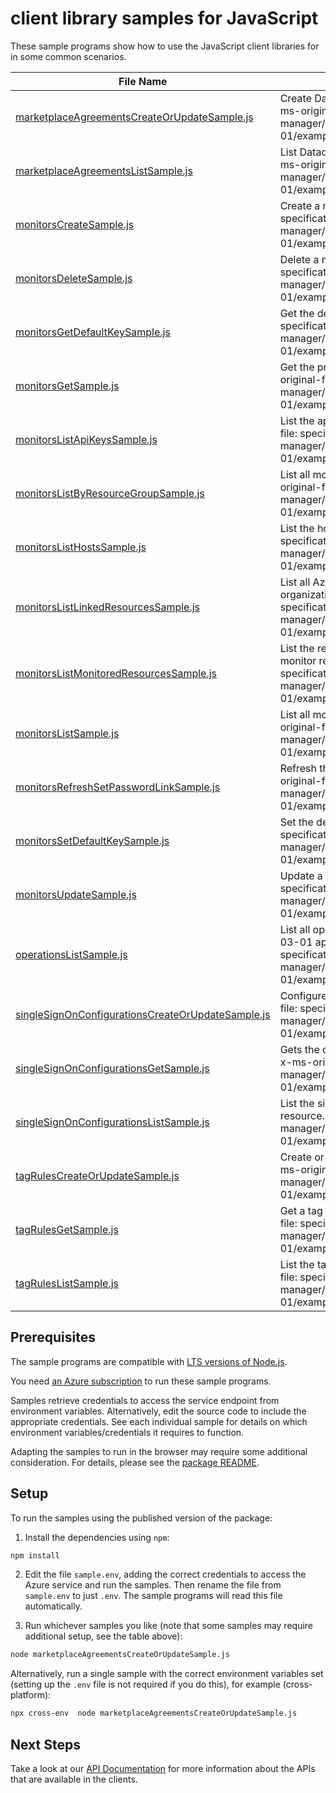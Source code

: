 # client library samples for JavaScript

These sample programs show how to use the JavaScript client libraries for in some common scenarios.

| **File Name**                                                                                       | **Description**                                                                                                                                                                                                                |
| --------------------------------------------------------------------------------------------------- | ------------------------------------------------------------------------------------------------------------------------------------------------------------------------------------------------------------------------------ |
| [marketplaceAgreementsCreateOrUpdateSample.js][marketplaceagreementscreateorupdatesample]           | Create Datadog marketplace agreement in the subscription. x-ms-original-file: specification/datadog/resource-manager/Microsoft.Datadog/stable/2021-03-01/examples/MarketplaceAgreements_Create.json                            |
| [marketplaceAgreementsListSample.js][marketplaceagreementslistsample]                               | List Datadog marketplace agreements in the subscription. x-ms-original-file: specification/datadog/resource-manager/Microsoft.Datadog/stable/2021-03-01/examples/MarketplaceAgreements_List.json                               |
| [monitorsCreateSample.js][monitorscreatesample]                                                     | Create a monitor resource. x-ms-original-file: specification/datadog/resource-manager/Microsoft.Datadog/stable/2021-03-01/examples/Monitors_Create.json                                                                        |
| [monitorsDeleteSample.js][monitorsdeletesample]                                                     | Delete a monitor resource. x-ms-original-file: specification/datadog/resource-manager/Microsoft.Datadog/stable/2021-03-01/examples/Monitors_Delete.json                                                                        |
| [monitorsGetDefaultKeySample.js][monitorsgetdefaultkeysample]                                       | Get the default api key. x-ms-original-file: specification/datadog/resource-manager/Microsoft.Datadog/stable/2021-03-01/examples/ApiKeys_GetDefaultKey.json                                                                    |
| [monitorsGetSample.js][monitorsgetsample]                                                           | Get the properties of a specific monitor resource. x-ms-original-file: specification/datadog/resource-manager/Microsoft.Datadog/stable/2021-03-01/examples/Monitors_Get.json                                                   |
| [monitorsListApiKeysSample.js][monitorslistapikeyssample]                                           | List the api keys for a given monitor resource. x-ms-original-file: specification/datadog/resource-manager/Microsoft.Datadog/stable/2021-03-01/examples/ApiKeys_List.json                                                      |
| [monitorsListByResourceGroupSample.js][monitorslistbyresourcegroupsample]                           | List all monitors under the specified resource group. x-ms-original-file: specification/datadog/resource-manager/Microsoft.Datadog/stable/2021-03-01/examples/Monitors_ListByResourceGroup.json                                |
| [monitorsListHostsSample.js][monitorslisthostssample]                                               | List the hosts for a given monitor resource. x-ms-original-file: specification/datadog/resource-manager/Microsoft.Datadog/stable/2021-03-01/examples/Hosts_List.json                                                           |
| [monitorsListLinkedResourcesSample.js][monitorslistlinkedresourcessample]                           | List all Azure resources associated to the same Datadog organization as the target resource. x-ms-original-file: specification/datadog/resource-manager/Microsoft.Datadog/stable/2021-03-01/examples/LinkedResources_List.json |
| [monitorsListMonitoredResourcesSample.js][monitorslistmonitoredresourcessample]                     | List the resources currently being monitored by the Datadog monitor resource. x-ms-original-file: specification/datadog/resource-manager/Microsoft.Datadog/stable/2021-03-01/examples/MonitoredResources_List.json             |
| [monitorsListSample.js][monitorslistsample]                                                         | List all monitors under the specified subscription. x-ms-original-file: specification/datadog/resource-manager/Microsoft.Datadog/stable/2021-03-01/examples/Monitors_List.json                                                 |
| [monitorsRefreshSetPasswordLinkSample.js][monitorsrefreshsetpasswordlinksample]                     | Refresh the set password link and return a latest one. x-ms-original-file: specification/datadog/resource-manager/Microsoft.Datadog/stable/2021-03-01/examples/RefreshSetPassword_Get.json                                     |
| [monitorsSetDefaultKeySample.js][monitorssetdefaultkeysample]                                       | Set the default api key. x-ms-original-file: specification/datadog/resource-manager/Microsoft.Datadog/stable/2021-03-01/examples/ApiKeys_SetDefaultKey.json                                                                    |
| [monitorsUpdateSample.js][monitorsupdatesample]                                                     | Update a monitor resource. x-ms-original-file: specification/datadog/resource-manager/Microsoft.Datadog/stable/2021-03-01/examples/Monitors_Update.json                                                                        |
| [operationsListSample.js][operationslistsample]                                                     | List all operations provided by Microsoft.Datadog for the 2021-03-01 api version. x-ms-original-file: specification/datadog/resource-manager/Microsoft.Datadog/stable/2021-03-01/examples/Operations_List.json                 |
| [singleSignOnConfigurationsCreateOrUpdateSample.js][singlesignonconfigurationscreateorupdatesample] | Configures single-sign-on for this resource. x-ms-original-file: specification/datadog/resource-manager/Microsoft.Datadog/stable/2021-03-01/examples/SingleSignOnConfigurations_CreateOrUpdate.json                            |
| [singleSignOnConfigurationsGetSample.js][singlesignonconfigurationsgetsample]                       | Gets the datadog single sign-on resource for the given Monitor. x-ms-original-file: specification/datadog/resource-manager/Microsoft.Datadog/stable/2021-03-01/examples/SingleSignOnConfigurations_Get.json                    |
| [singleSignOnConfigurationsListSample.js][singlesignonconfigurationslistsample]                     | List the single sign-on configurations for a given monitor resource. x-ms-original-file: specification/datadog/resource-manager/Microsoft.Datadog/stable/2021-03-01/examples/SingleSignOnConfigurations_List.json              |
| [tagRulesCreateOrUpdateSample.js][tagrulescreateorupdatesample]                                     | Create or update a tag rule set for a given monitor resource. x-ms-original-file: specification/datadog/resource-manager/Microsoft.Datadog/stable/2021-03-01/examples/TagRules_CreateOrUpdate.json                             |
| [tagRulesGetSample.js][tagrulesgetsample]                                                           | Get a tag rule set for a given monitor resource. x-ms-original-file: specification/datadog/resource-manager/Microsoft.Datadog/stable/2021-03-01/examples/TagRules_Get.json                                                     |
| [tagRulesListSample.js][tagruleslistsample]                                                         | List the tag rules for a given monitor resource. x-ms-original-file: specification/datadog/resource-manager/Microsoft.Datadog/stable/2021-03-01/examples/TagRules_List.json                                                    |

## Prerequisites

The sample programs are compatible with [LTS versions of Node.js](https://nodejs.org/about/releases/).

You need [an Azure subscription][freesub] to run these sample programs.

Samples retrieve credentials to access the service endpoint from environment variables. Alternatively, edit the source code to include the appropriate credentials. See each individual sample for details on which environment variables/credentials it requires to function.

Adapting the samples to run in the browser may require some additional consideration. For details, please see the [package README][package].

## Setup

To run the samples using the published version of the package:

1. Install the dependencies using `npm`:

```bash
npm install
```

2. Edit the file `sample.env`, adding the correct credentials to access the Azure service and run the samples. Then rename the file from `sample.env` to just `.env`. The sample programs will read this file automatically.

3. Run whichever samples you like (note that some samples may require additional setup, see the table above):

```bash
node marketplaceAgreementsCreateOrUpdateSample.js
```

Alternatively, run a single sample with the correct environment variables set (setting up the `.env` file is not required if you do this), for example (cross-platform):

```bash
npx cross-env  node marketplaceAgreementsCreateOrUpdateSample.js
```

## Next Steps

Take a look at our [API Documentation][apiref] for more information about the APIs that are available in the clients.

[marketplaceagreementscreateorupdatesample]: https://github.com/Azure/azure-sdk-for-js/blob/main/sdk/datadog/arm-datadog/samples/v3/javascript/marketplaceAgreementsCreateOrUpdateSample.js
[marketplaceagreementslistsample]: https://github.com/Azure/azure-sdk-for-js/blob/main/sdk/datadog/arm-datadog/samples/v3/javascript/marketplaceAgreementsListSample.js
[monitorscreatesample]: https://github.com/Azure/azure-sdk-for-js/blob/main/sdk/datadog/arm-datadog/samples/v3/javascript/monitorsCreateSample.js
[monitorsdeletesample]: https://github.com/Azure/azure-sdk-for-js/blob/main/sdk/datadog/arm-datadog/samples/v3/javascript/monitorsDeleteSample.js
[monitorsgetdefaultkeysample]: https://github.com/Azure/azure-sdk-for-js/blob/main/sdk/datadog/arm-datadog/samples/v3/javascript/monitorsGetDefaultKeySample.js
[monitorsgetsample]: https://github.com/Azure/azure-sdk-for-js/blob/main/sdk/datadog/arm-datadog/samples/v3/javascript/monitorsGetSample.js
[monitorslistapikeyssample]: https://github.com/Azure/azure-sdk-for-js/blob/main/sdk/datadog/arm-datadog/samples/v3/javascript/monitorsListApiKeysSample.js
[monitorslistbyresourcegroupsample]: https://github.com/Azure/azure-sdk-for-js/blob/main/sdk/datadog/arm-datadog/samples/v3/javascript/monitorsListByResourceGroupSample.js
[monitorslisthostssample]: https://github.com/Azure/azure-sdk-for-js/blob/main/sdk/datadog/arm-datadog/samples/v3/javascript/monitorsListHostsSample.js
[monitorslistlinkedresourcessample]: https://github.com/Azure/azure-sdk-for-js/blob/main/sdk/datadog/arm-datadog/samples/v3/javascript/monitorsListLinkedResourcesSample.js
[monitorslistmonitoredresourcessample]: https://github.com/Azure/azure-sdk-for-js/blob/main/sdk/datadog/arm-datadog/samples/v3/javascript/monitorsListMonitoredResourcesSample.js
[monitorslistsample]: https://github.com/Azure/azure-sdk-for-js/blob/main/sdk/datadog/arm-datadog/samples/v3/javascript/monitorsListSample.js
[monitorsrefreshsetpasswordlinksample]: https://github.com/Azure/azure-sdk-for-js/blob/main/sdk/datadog/arm-datadog/samples/v3/javascript/monitorsRefreshSetPasswordLinkSample.js
[monitorssetdefaultkeysample]: https://github.com/Azure/azure-sdk-for-js/blob/main/sdk/datadog/arm-datadog/samples/v3/javascript/monitorsSetDefaultKeySample.js
[monitorsupdatesample]: https://github.com/Azure/azure-sdk-for-js/blob/main/sdk/datadog/arm-datadog/samples/v3/javascript/monitorsUpdateSample.js
[operationslistsample]: https://github.com/Azure/azure-sdk-for-js/blob/main/sdk/datadog/arm-datadog/samples/v3/javascript/operationsListSample.js
[singlesignonconfigurationscreateorupdatesample]: https://github.com/Azure/azure-sdk-for-js/blob/main/sdk/datadog/arm-datadog/samples/v3/javascript/singleSignOnConfigurationsCreateOrUpdateSample.js
[singlesignonconfigurationsgetsample]: https://github.com/Azure/azure-sdk-for-js/blob/main/sdk/datadog/arm-datadog/samples/v3/javascript/singleSignOnConfigurationsGetSample.js
[singlesignonconfigurationslistsample]: https://github.com/Azure/azure-sdk-for-js/blob/main/sdk/datadog/arm-datadog/samples/v3/javascript/singleSignOnConfigurationsListSample.js
[tagrulescreateorupdatesample]: https://github.com/Azure/azure-sdk-for-js/blob/main/sdk/datadog/arm-datadog/samples/v3/javascript/tagRulesCreateOrUpdateSample.js
[tagrulesgetsample]: https://github.com/Azure/azure-sdk-for-js/blob/main/sdk/datadog/arm-datadog/samples/v3/javascript/tagRulesGetSample.js
[tagruleslistsample]: https://github.com/Azure/azure-sdk-for-js/blob/main/sdk/datadog/arm-datadog/samples/v3/javascript/tagRulesListSample.js
[apiref]: https://docs.microsoft.com/javascript/api/@azure/arm-datadog?view=azure-node-preview
[freesub]: https://azure.microsoft.com/free/
[package]: https://github.com/Azure/azure-sdk-for-js/tree/main/sdk/datadog/arm-datadog/README.md
